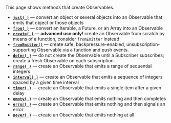 This page shows methods that create Observables.

* [**`just( )`**](http://reactivex.io/documentation/operators/just.html) — convert an object or several objects into an Observable that emits that object or those objects
* [**`from( )`**](http://reactivex.io/documentation/operators/from.html) — convert an Iterable, a Future, or an Array into an Observable
* [**`create( )`**](http://reactivex.io/documentation/operators/create.html) — **advanced use only!** create an Observable from scratch by means of a function, consider `fromEmitter` instead
* [**`fromEmitter()`**](http://reactivex.io/RxJava/javadoc/rx/Observable.html#fromEmitter(rx.functions.Action1,%20rx.AsyncEmitter.BackpressureMode)) — create safe, backpressure-enabled, unsubscription-supporting Observable via a function and push events.
* [**`defer( )`**](http://reactivex.io/documentation/operators/defer.html) — do not create the Observable until a Subscriber subscribes; create a fresh Observable on each subscription
* [**`range( )`**](http://reactivex.io/documentation/operators/range.html) — create an Observable that emits a range of sequential integers
* [**`interval( )`**](http://reactivex.io/documentation/operators/interval.html) — create an Observable that emits a sequence of integers spaced by a given time interval
* [**`timer( )`**](http://reactivex.io/documentation/operators/timer.html) — create an Observable that emits a single item after a given delay
* [**`empty( )`**](http://reactivex.io/documentation/operators/empty-never-throw.html) — create an Observable that emits nothing and then completes
* [**`error( )`**](http://reactivex.io/documentation/operators/empty-never-throw.html) — create an Observable that emits nothing and then signals an error
* [**`never( )`**](http://reactivex.io/documentation/operators/empty-never-throw.html) — create an Observable that emits nothing at all
